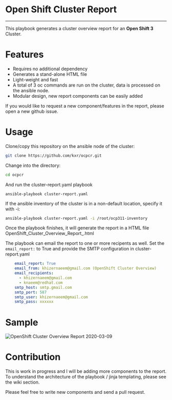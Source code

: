 # Open Shift Cluster Report
---

This playbook generates a cluster overview report for an **Open Shift 3** Cluster.

# Features

* Requires no additional dependency
* Generates a stand-alone HTML file
* Light-weight and fast
* A total of 3 oc commands are run on the cluster, data is processed on the ansible node.
* Modular design, new report components can be easily added

If you would like to request a new component/features in the report, please open a new github issue.

# Usage

Clone/copy this repository on the ansible node of the cluster:

```bash
git clone https://github.com/kxr/ocpcr.git
```

Change into the directory:

```bash
cd ocpcr
```
And run the cluster-report.yaml playbook

```
ansible-playbook cluster-report.yaml
```

If the ansible inventory of the cluster is in a non-default location, specify it with -i:

```bash
ansible-playbook cluster-report.yaml -i /root/ocp311-inventory
```
Once the playbook finishes, it will generate the report in a HTML file OpenShift_Cluster_Overview_Report_<date>.html

The playbook can email the report to one or more recipents as well.
Set the `email_report:` to True and provide the SMTP configuration in cluster-report.yaml

```yaml
    email_report: True
    email_from: khizernaeem@gmail.com (OpenShift Cluster Overview)
    email_recipients:
      - khizernaeem@gmail.com
      - knaeem@redhat.com
    smtp_host: smtp.gmail.com
    smtp_port: 587
    smtp_user: khizernaeem@gmail.com
    smtp_pass: xxxxxx

```

# Sample
![OpenShift Cluster Overview Report 2020-03-09](https://user-images.githubusercontent.com/10104541/76195331-812e3580-6201-11ea-8265-b257c1f977ec.png)


# Contribution

This is work in progress and I will be adding more components to the report. To understand the architecture of the playbook / jinja templating, please see the wiki section.

Please feel free to write new components and send a pull request.
